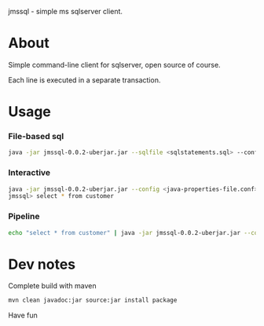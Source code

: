 
 jmssql  - simple ms sqlserver client.

# About 

 Simple command-line client for sqlserver, open source of course.

 Each line is executed in a separate transaction.

# Usage 

### File-based sql

```bash
java -jar jmssql-0.0.2-uberjar.jar --sqlfile <sqlstatements.sql> --config <java-properties-file.conf>
```

### Interactive

```bash
java -jar jmssql-0.0.2-uberjar.jar --config <java-properties-file.conf>
jmssql> select * from customer
```

### Pipeline 

```bash
echo "select * from customer" | java -jar jmssql-0.0.2-uberjar.jar --config <java-properties-file.conf>
```

# Dev notes

Complete build with maven

```bash
mvn clean javadoc:jar source:jar install package
```

Have fun
